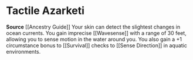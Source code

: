 ﻿---
id: '91'
name: Tactile Azarketi
rarity: Common
source: '[[DATABASE/source/Ancestry Guide|Ancestry Guide]]'
trait: null
type: Heritage

---
# Tactile Azarketi

**Source** [[Ancestry Guide]] 
Your skin can detect the slightest changes in ocean currents. You gain imprecise [[Wavesense]] with a range of 30 feet, allowing you to sense motion in the water around you. You also gain a +1 circumstance bonus to [[Survival]] checks to [[Sense Direction]] in aquatic environments.